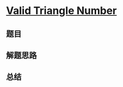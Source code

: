 # [Valid Triangle Number](https://leetcode.com/problems/valid-triangle-number/)

## 题目


## 解题思路


## 总结


